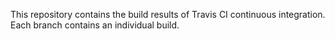 This repository contains the build results of Travis CI continuous integration. Each branch contains an individual build.